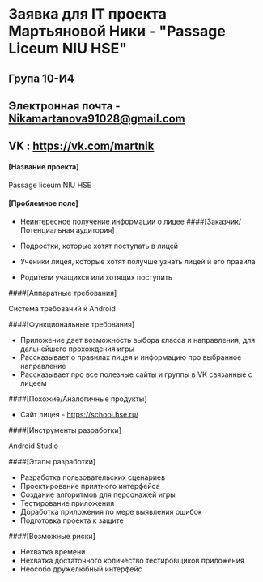 # Заявка для IT проекта Мартьяновой Ники - "Passage Liceum NIU HSE"

## Група 10-И4

## Электронная почта - Nikamartanova91028@gmail.com
## VK : https://vk.com/martnik


#### [Название проекта]

Passage liceum NIU HSE

#### [Проблемное поле]

* Неинтересное получение информации о лицее
####[Заказчик/Потенциальная аудитория]

* Подростки, которые хотят поступать в лицей
* Ученики лицея, которые хотят получше узнать лицей и его правила
* Родители учащихся или хотящих поступить

####[Аппаратные требования]

Система требований к Android

####[Функциональные требования]

* Приложение дает возможность выбора класса и направления, для дальнейшего прохождения игры
* Рассказывает о правилах лицея и информацию про выбранное направление
* Рассказывает про все полезные сайты и группы в VK связанные с лицеем

####[Похожие/Аналогичные продукты]

* Сайт лицея - https://school.hse.ru/

####[Инструменты разработки]

Android Studio

####[Этапы разработки]

* Разработка пользовательских сценариев
* Проектирование приятного интерфейса
* Создание алгоритмов для персонажей игры
* Тестирование приложения
* Доработка приложения по мере выявления ошибок
* Подготовка проекта к защите

####[Возможные риски]

* Нехватка времени
* Нехватка достаточного количество тестировщиков приложения
* Неособо дружелюбный интерфейс

